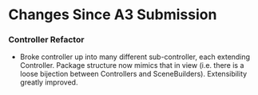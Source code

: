# Changes Since A3 Submission

### Controller Refactor
* Broke controller up into many different sub-controller, each extending Controller. Package structure now mimics that in view (i.e. there is a loose bijection between Controllers and SceneBuilders). Extensibility greatly improved.